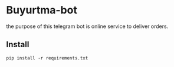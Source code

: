# Buyurtma-bot
the purpose of this telegram bot is online service to deliver orders.

## Install
`pip install -r requirements.txt`
